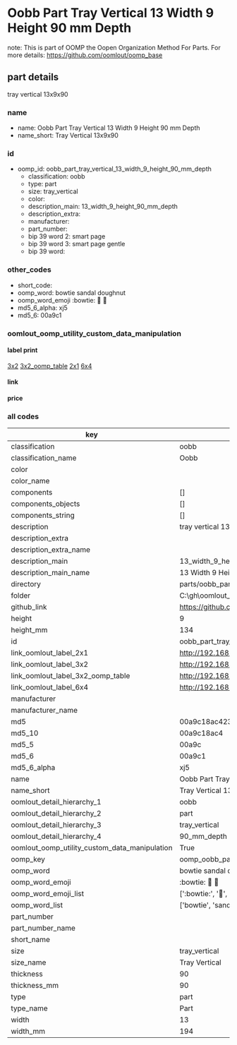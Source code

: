# Oobb Part Tray Vertical 13 Width 9 Height 90 mm Depth  

note: This is part of OOMP the Oopen Organization Method For Parts. For more details: https://github.com/oomlout/oomp_base

##  part details
  



tray vertical 13x9x90



### name
* name: Oobb Part Tray Vertical 13 Width 9 Height 90 mm Depth
* name_short: Tray Vertical 13x9x90 
### id
* oomp_id: oobb_part_tray_vertical_13_width_9_height_90_mm_depth
  * classification: oobb
  * type: part
  * size: tray_vertical
  * color: 
  * description_main: 13_width_9_height_90_mm_depth
  * description_extra: 
  * manufacturer: 
  * part_number: 
  * bip 39 word 2: smart page
  * bip 39 word 3: smart page gentle
  * bip 39 word: 

### other_codes
* short_code: 
* oomp_word: bowtie sandal doughnut
* oomp_word_emoji :bowtie: :sandal: :doughnut:
* md5_6_alpha: xj5
* md5_6: 00a9c1






### oomlout_oomp_utility_custom_data_manipulation
#### label print
[3x2](http://192.168.1.245:1112/?label=oomp%20xj5)
[3x2_oomp_table](http://192.168.1.108:1112/?label=oomp%20xj5)
[2x1](http://192.168.1.242:1112/?label=oomp%20xj5)
[6x4](http://192.168.1.55:1112/?label=oomp%20xj5)    

#### link

                              

#### price







### all codes 
| key | value |  
| --- | --- |  
| classification | oobb |  
| classification_name | Oobb |  
| color |  |  
| color_name |  |  
| components | [] |  
| components_objects | [] |  
| components_string | [] |  
| description | tray vertical 13x9x90 |  
| description_extra |  |  
| description_extra_name |  |  
| description_main | 13_width_9_height_90_mm_depth |  
| description_main_name | 13 Width 9 Height 90 mm Depth |  
| directory | parts/oobb_part_tray_vertical_13_width_9_height_90_mm_depth |  
| folder | C:\gh\oomlout_oobb_version_4_generated_parts\parts\oobb_part_tray_vertical_13_width_9_height_90_mm_depth |  
| github_link | https://github.com/oomlout/oomlout_oomp_part_src/tree/main/parts/oobb_part_tray_vertical_13_width_9_height_90_mm_depth |  
| height | 9 |  
| height_mm | 134 |  
| id | oobb_part_tray_vertical_13_width_9_height_90_mm_depth |  
| link_oomlout_label_2x1 | http://192.168.1.242:1112/?label=oomp%20xj5 |  
| link_oomlout_label_3x2 | http://192.168.1.245:1112/?label=oomp%20xj5 |  
| link_oomlout_label_3x2_oomp_table | http://192.168.1.108:1112/?label=oomp%20xj5 |  
| link_oomlout_label_6x4 | http://192.168.1.55:1112/?label=oomp%20xj5 |  
| manufacturer |  |  
| manufacturer_name |  |  
| md5 | 00a9c18ac4235599701fab30c267be64 |  
| md5_10 | 00a9c18ac4 |  
| md5_5 | 00a9c |  
| md5_6 | 00a9c1 |  
| md5_6_alpha | xj5 |  
| name | Oobb Part Tray Vertical 13 Width 9 Height 90 mm Depth |  
| name_short | Tray Vertical 13x9x90  |  
| oomlout_detail_hierarchy_1 | oobb |  
| oomlout_detail_hierarchy_2 | part |  
| oomlout_detail_hierarchy_3 | tray_vertical |  
| oomlout_detail_hierarchy_4 | 90_mm_depth |  
| oomlout_oomp_utility_custom_data_manipulation | True |  
| oomp_key | oomp_oobb_part_tray_vertical_13_width_9_height_90_mm_depth |  
| oomp_word | bowtie sandal doughnut |  
| oomp_word_emoji | :bowtie: :sandal: :doughnut: |  
| oomp_word_emoji_list | [':bowtie:', ':sandal:', ':doughnut:'] |  
| oomp_word_list | ['bowtie', 'sandal', 'doughnut'] |  
| part_number |  |  
| part_number_name |  |  
| short_name |  |  
| size | tray_vertical |  
| size_name | Tray Vertical |  
| thickness | 90 |  
| thickness_mm | 90 |  
| type | part |  
| type_name | Part |  
| width | 13 |  
| width_mm | 194 |  
